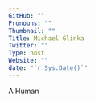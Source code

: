 ```yaml
---
GitHub: ""
Pronouns: ""
Thumbnail: ""
Title: Michael Glinka
Twitter: ""
Type: host
Website: ""
date: "`r Sys.Date()`"
---
```

A Human
